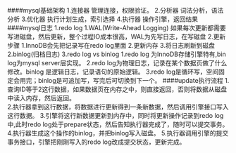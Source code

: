 ####mysql基础架构
    1.连接器
        管理连接，权限验证。
    2.分析器
        词法分析，语法分析
    3.优化器
        执行计划生成，索引选择
    4.执行器
        操作引擎，返回结果
####mysql日志
    1.redo log
        1.WAL(Write-Ahead Logging)
            如果每次更新都需要写进磁盘，然后更新，整个过程IO成本很高，WAL为先写日志，在写磁盘
        2.更新步骤
            1.InnoDB会先把记录写在redo log里面
            2.更新内存
            3.将日志刷新到磁盘
    2.binlog(归档日志)
    3.redo log vs binlog
         1.redo log 为InnoDB存储引擎特有,bin log为mysql server层实现。
         2.redo log为物理日志，记录在某个数据页做了什么修改。binlog 是逻辑日志，记录语句的原始逻辑。
         3.redo log是循环写，空间固定会用完；binlog是可追加写，写完后可切换到下一个。
####update执行流程
    1.查询ID等于2这行数据，如果数据页在内存之中，则直接返回，否则将数据从磁盘中读入内存，然后返回。         
    2.执行器拿到这行数据，将数据进行更新得到一条新数据，然后调用引擎接口写入这行数据。
    3.引擎将这行新数据更新到内存中，同时将更新操作记录到redo log中,此时redo log处于prepare状态，然后告知执行器完成了，随时可以提交事务。
    4.执行器生成这个操作的binlog，并把binlog写入磁盘。
    5.执行器调用引擎的提交事务接口，引擎把刚刚写入的redo log改成提交状态，更新完成。        
         
             
        
        
        